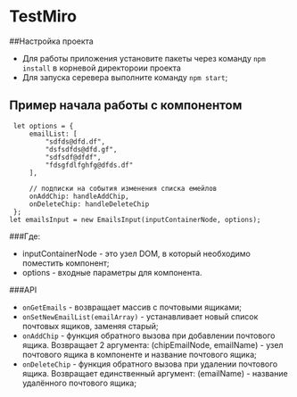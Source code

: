 # TestMiro

##Настройка проекта

- Для работы приложения установите пакеты через команду `npm install` в корневой директороии проекта
- Для запуска серевера выполните команду `npm start`;

## Пример начала работы с компонентом
```let inputContainerNode = document.querySelector('#emails-input');
 let options = {
     emailList: [
         "sdfds@dfd.df",
         "dsfsdfds@dfd.gf",
         "sdfsdf@dfdf",
         "fdsgfdlfghfg@dfds.df"
     ],

     // подписки на события изменения списка емейлов
     onAddChip: handleAddChip,
     onDeleteChip: handleDeleteChip
 };
let emailsInput = new EmailsInput(inputContainerNode, options);
```
###Где:
- inputContainerNode - это узел DOM, в который необходимо поместить компонент;
- options - входные параметры для компонента.

###API
- `onGetEmails` - возвращает массив с почтовыми ящиками;
- `onSetNewEmailList(emailArray)` - устанавливает новый список почтовых ящиков, заменяя старый;
- `onAddChip` - функция обратного вызова при добавлении почтового ящика. Возвращает 2 аргумента: (chipEmailNode, emailName) - узел почтового ящика в компоненте и название почтового ящика;
- `onDeleteChip` - функция обратного вызова при удалении почтового ящика. Возвращает единственный аргумент: (emailName) - название удалённого почтового ящика; 
